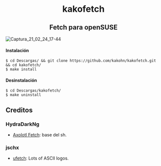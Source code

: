 <h1 align="center"> kakofetch </h1>
<h2 align="center"> Fetch para openSUSE </h1>

![Captura_21_02_24_17-44](https://user-images.githubusercontent.com/65475712/109083420-806d0880-76cb-11eb-8604-074f25d3eb20.png)

#### Instalación
```
$ cd Descargas/ && git clone https://github.com/kakohn/kakofetch.git && cd kakofetch/
$ make install
```

#### Desinstalación
```
$ cd Descargas/kakofetch/
$ make uninstall
```

## Creditos

### HydraDarkNg
- [Axolotl Fetch](https://gitlab.com/HydraDarkNg/axolotlFetch): base del sh.

### jschx
- [ufetch](https://gitlab.com/jschx/ufetch): Lots of ASCII logos.
